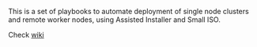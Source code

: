 This is a set of playbooks to automate deployment of single
node clusters and remote worker nodes, using Assisted Installer
and Small ISO.

Check [wiki](https://github.com/redhat-ztp/ztp-cluster-deploy/wiki)


